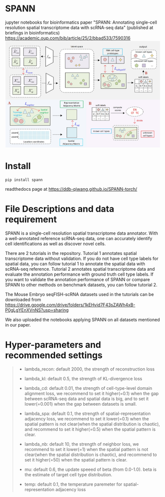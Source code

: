 # SPANN
jupyter notebooks for bioinformatics paper "SPANN: Annotating single-cell resolution spatial transcriptome data with scRNA-seq data" (published at briefings in bioinformatics) https://academic.oup.com/bib/article/25/2/bbad533/7590316
![image](https://github.com/ddb-qiwang/SPANN-torch/blob/main/assets/framework.jpg)

# Install

```
pip install spann
```

readthedocs page at https://ddb-qiwang.github.io/SPANN-torch/

# File Descriptions and data requirement
SPANN is a single-cell resolution spatial transcriptome data annotator. With a well-annotated reference scRNA-seq data, one can accurately identify cell identifications as well as discover novel cells.

There are 2 tutorials in the repository. Tutorial 1 annotates spatial transcriptome data without validation. If you do not have cell type labels for spatial data, you can follow tutorial 1 to annotate the spatial data with scRNA-seq reference. Tutorial 2 annotates spatial transcriptome data and evaluate the annotation performance with ground truth cell type labels. If you want to validate the annotation performance of SPANN or compare SPANN to other methods on benchmark datasets, you can follow tutorial 2. 

The Mouse Embryo seqFISH-scRNA datasets used in the tutorials can be downloaded from https://drive.google.com/drive/folders/1kEHvid7F43sZAWh4xB-P0gLgYEnXVnNS?usp=sharing

We also uploaded the notebooks applying SPANN on all datasets mentioned in our paper.


 # Hyper-parameters and recommended settings

>- lambda_recon: default 2000, the strength of reconstruction loss
>
>- lambda_kl: default 0.5, the strength of KL-divergence loss
>
>- lambda_cd: default 0.01, the strength of cell-type-level domain alignment loss, we recommend to set it higher(=0.1) when the gap between scRNA-seq data and spatial data is big, and to set it lower(=0.001) when the gap between datasets is small.
>
>- lambda_spa: default 0.1, the strength of spatial-representation adjacency loss, we recommend to set it lower(=0.1) when the spatial pattern is not clear(when the spatial distribution is chaotic), and recommend to set it higher(=0.5) when the spatial pattern is clear. 
>
>- lambda_nb: default 10, the strength of neighbor loss, we recommend to set it lower(=1) when the spatial pattern is not clear(when the spatial distribution is chaotic), and recommend to set it higher(=50) when the spatial pattern is clear.
>
>- mu: default 0.6, the update speeed of beta (from 0.0-1.0). beta is the estimate of target cell type distribution.
>
>- temp: default 0.1, the temperature paremeter for spatial-representation adjacency loss
